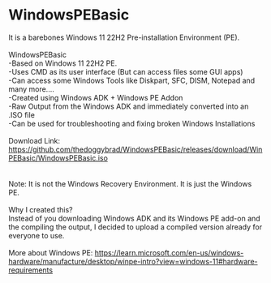 # WindowsPEBasic
It is a barebones Windows 11 22H2 Pre-installation Environment (PE).
<br>
<br>
WindowsPEBasic
<br>
-Based on Windows 11 22H2 PE.
<br>
-Uses CMD as its user interface (But can access files some GUI apps)
<br>
-Can access some Windows Tools like Diskpart, SFC, DISM, Notepad and many more....
<br>
-Created using Windows ADK + Windows PE Addon
<br>
-Raw Output from the Windows ADK and immediately converted into an .ISO file
<br>
-Can be used for troubleshooting and fixing broken Windows Installations
<br>
<br>
Download Link: https://github.com/thedoggybrad/WindowsPEBasic/releases/download/WinPEBasic/WindowsPEBasic.iso
<br>
<br>
<br>
Note: It is not the Windows Recovery Environment. It is just the Windows PE.
<br>
<br>
Why I created this?
<br>
Instead of you downloading Windows ADK and its Windows PE add-on and the compiling the output, I decided to upload a compiled version already for everyone to use.
<br>
<br>
More about Windows PE: https://learn.microsoft.com/en-us/windows-hardware/manufacture/desktop/winpe-intro?view=windows-11#hardware-requirements
